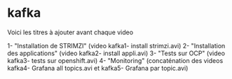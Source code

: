 # kafka
Voici les titres à ajouter avant chaque video

1- "Installation de STRIMZI" (video kafka1- install strimzi.avi)
2- "Installation des applications" (video kafka2- install appli.avi)
3- "Tests sur OCP" (video kafka3- tests sur openshift.avi)
4- "Monitoring" (concaténation des videos kafka4- Grafana all topics.avi et kafka5- Grafana par topic.avi)
